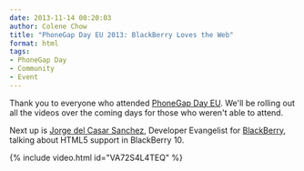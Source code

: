 ```yaml
---
date: 2013-11-14 00:20:03
author: Colene Chow
title: "PhoneGap Day EU 2013: BlackBerry Loves the Web"
format: html
tags:
- PhoneGap Day
- Community
- Event
---
```


Thank you to everyone who attended [PhoneGap Day EU](http://pgday.phonegap.com/eu2013). We'll be rolling out all the videos over the coming days for those who weren't able to attend.

Next up is [Jorge del Casar Sanchez](http://twitter.com/JorgeCasar), Developer Evangelist for [BlackBerry](http://pgday.phonegap.com/eu2013), talking about HTML5 support in BlackBerry 10.

{% include video.html id="VA72S4L4TEQ" %}
